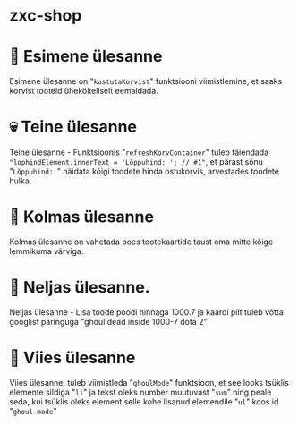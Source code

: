# zxc-shop
# 🌌 Esimene ülesanne
Esimene ülesanne on "`kustutaKorvist`" funktsiooni viimistlemine, et saaks korvist tooteid üheköiteliselt eemaldada.
# 💀 Teine ülesanne
Teine ülesanne - Funktsioonis "`refreshKorvContainer`" tuleb täiendada `"lophindElement.innerText = 'Lõppuhind: '; // #1"`, et pärast sõnu "`Lõppuhind: `" näidata kõigi toodete hinda ostukorvis, arvestades toodete hulka.
# 🥇 Kolmas ülesanne
Kolmas ülesanne on vahetada poes tootekaartide taust oma mitte kõige lemmikuma värviga.
# 🎰 Neljas ülesanne.
Neljas ülesanne - Lisa toode poodi hinnaga 1000.7 ja kaardi pilt tuleb võtta googlist päringuga "ghoul dead inside 1000-7 dota 2"
# 🐹 Viies ülesanne
Viies ülesanne, tuleb viimistleda "`ghoulMode`" funktsioon, et see looks tsüklis elemente sildiga "`li`" ja tekst oleks number muutuvast "`sum`" ning peale seda, kui tsüklis oleks element selle kohe lisanud elemendile "`ul`" koos id "`ghoul-mode`" 
